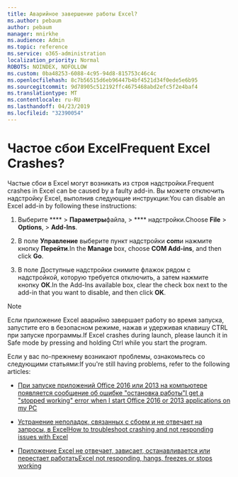 ```yaml
---
title: Аварийное завершение работы Excel?
ms.author: pebaum
author: pebaum
manager: mnirkhe
ms.audience: Admin
ms.topic: reference
ms.service: o365-administration
localization_priority: Normal
ROBOTS: NOINDEX, NOFOLLOW
ms.custom: 0ba48253-6088-4c95-94d8-815753c46c4c
ms.openlocfilehash: 8c7b56515d6eb96447b4bf4521d34f0ede5e6b95
ms.sourcegitcommit: 9d78905c512192ffc4675468abd2efc5f2e4baf4
ms.translationtype: MT
ms.contentlocale: ru-RU
ms.lasthandoff: 04/23/2019
ms.locfileid: "32390054"
---
```

# <a name="frequent-excel-crashes"></a><span data-ttu-id="e2970-102">Частое сбои Excel</span><span class="sxs-lookup"><span data-stu-id="e2970-102">Frequent Excel Crashes?</span></span>

<span data-ttu-id="e2970-103">Частые сбои в Excel могут возникать из строя надстройки.</span><span class="sxs-lookup"><span data-stu-id="e2970-103">Frequent crashes in Excel can be caused by a faulty add-in.</span></span> <span data-ttu-id="e2970-104">Вы можете отключить надстройку Excel, выполнив следующие инструкции:</span><span class="sxs-lookup"><span data-stu-id="e2970-104">You can disable an Excel add-in by following these instructions:</span></span>
  
1. <span data-ttu-id="e2970-105">Выберите \*\*\*\* \> **Параметры**файла, \> \*\*\*\* надстройки.</span><span class="sxs-lookup"><span data-stu-id="e2970-105">Choose **File** \> **Options**, \> **Add-Ins**.</span></span>
    
2. <span data-ttu-id="e2970-106">В поле **Управление** выберите пункт надстройки **com**и нажмите кнопку **Перейти**.</span><span class="sxs-lookup"><span data-stu-id="e2970-106">In the **Manage** box, choose **COM Add-ins**, and then click **Go**.</span></span>
    
3. <span data-ttu-id="e2970-107">В поле Доступные надстройки снимите флажок рядом с надстройкой, которую требуется отключить, а затем нажмите кнопку **ОК**.</span><span class="sxs-lookup"><span data-stu-id="e2970-107">In the Add-Ins available box, clear the check box next to the add-in that you want to disable, and then click **OK**.</span></span>
    
> [!NOTE]
> <span data-ttu-id="e2970-108">Если приложение Excel аварийно завершает работу во время запуска, запустите его в безопасном режиме, нажав и удерживая клавишу CTRL при запуске программы.</span><span class="sxs-lookup"><span data-stu-id="e2970-108">If Excel crashes during launch, please launch it in Safe mode by pressing and holding Ctrl while you start the program.</span></span> 
  
<span data-ttu-id="e2970-109">Если у вас по-прежнему возникают проблемы, ознакомьтесь со следующими статьями:</span><span class="sxs-lookup"><span data-stu-id="e2970-109">If you're still having problems, refer to the following articles:</span></span>
  
- [<span data-ttu-id="e2970-110">При запуске приложений Office 2016 или 2013 на компьютере появляется сообщение об ошибке "остановка работы"</span><span class="sxs-lookup"><span data-stu-id="e2970-110">I get a "stopped working" error when I start Office 2016 or 2013 applications on my PC</span></span>](https://support.office.com/article/52bd7985-4e99-4a35-84c8-2d9b8301a2fa.aspx)
    
- [<span data-ttu-id="e2970-111">Устранение неполадок, связанных с сбоем и не отвечает на запросы, в Excel</span><span class="sxs-lookup"><span data-stu-id="e2970-111">How to troubleshoot crashing and not responding issues with Excel</span></span>](https://support.microsoft.com/help/2758592/how-to-troubleshoot-crashing-and-not-responding-issues-with-excel)
    
- [<span data-ttu-id="e2970-112">Приложение Excel не отвечает, зависает, останавливается или перестает работать</span><span class="sxs-lookup"><span data-stu-id="e2970-112">Excel not responding, hangs, freezes or stops working</span></span>](https://support.office.com/article/37e7d3c9-9e84-40bf-a805-4ca6853a1ff4.aspx)
    
